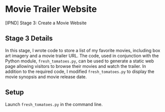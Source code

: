 # Movie Trailer Website
[IPND] Stage 3: Create a Movie Website

## Stage 3 Details
In this stage, I wrote code to store a list of my favorite movies, including box art imagery and a movie trailer URL. The code, used in conjunction with the Python module, `fresh_tomatoes.py`, can be used to generate a static web page allowing visitors to browse their movies and watch the trailer. In addition to the required code, I modified `fresh_tomatoes.py` to display the movie synopsis and movie release date.

## Setup
Launch `fresh_tomatoes.py` in the command line.
